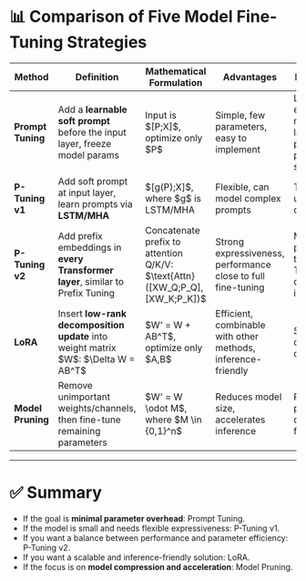 

# 📊 Comparison of Five Model Fine-Tuning Strategies

| Method            | Definition                                                                             | Mathematical Formulation                                                            | Advantages                                                   | Disadvantages                                                                         | Applicable Scenarios                                                                 |
| ----------------- | -------------------------------------------------------------------------------------- | ----------------------------------------------------------------------------------- | ------------------------------------------------------------ | ------------------------------------------------------------------------------------- | ------------------------------------------------------------------------------------ |
| **Prompt Tuning** | Add a **learnable soft prompt** before the input layer, freeze model params            | Input is $\[P;X]\$, optimize only \$P\$                                             | Simple, few parameters, easy to implement                    | Limited expressiveness, more stable on large models, poor performance on small models | Classification/Generation tasks with large-scale pre-trained models (>1B parameters) |
| **P-Tuning v1**   | Add soft prompt at input layer, learn prompts via **LSTM/MHA**                         | $\[g(P);X]\$, where \$g\$ is LSTM/MHA                                               | Flexible, can model complex prompts                          | Training unstable, high overhead                                                      | Downstream tasks on small models (e.g., BERT-base)                                   |
| **P-Tuning v2**   | Add prefix embeddings in **every Transformer layer**, similar to Prefix Tuning         | Concatenate prefix to attention Q/K/V: \$\text{Attn}(\[XW\_Q;P\_Q],\[XW\_K;P\_K])\$ | Strong expressiveness, performance close to full fine-tuning | More parameters than Prompt Tuning, more complex implementation                       | Various models (BERT, GPT, T5), tasks like classification, generation, extraction    |
| **LoRA**          | Insert **low-rank decomposition update** into weight matrix \$W\$: \$\Delta W = AB^T\$ | \$W' = W + AB^T\$, optimize only \$A,B\$                                            | Efficient, combinable with other methods, inference-friendly | Slightly slower convergence on some tasks                                             | Large model fine-tuning (especially generation tasks, e.g., LLaMA, GPT)              |
| **Model Pruning** | Remove unimportant weights/channels, then fine-tune remaining parameters               | \$W' = W \odot M\$, where \$M \in {0,1}^n\$                                         | Reduces model size, accelerates inference                    | Risk of performance drop, requires fine-tuning                                        | Deployment optimization (mobile/low-compute devices), model compression              |

---

# ✅ Summary

* If the goal is **minimal parameter overhead**: Prompt Tuning.
* If the model is small and needs flexible expressiveness: P-Tuning v1.
* If you want a balance between performance and parameter efficiency: P-Tuning v2.
* If you want a scalable and inference-friendly solution: LoRA.
* If the focus is on **model compression and acceleration**: Model Pruning.


